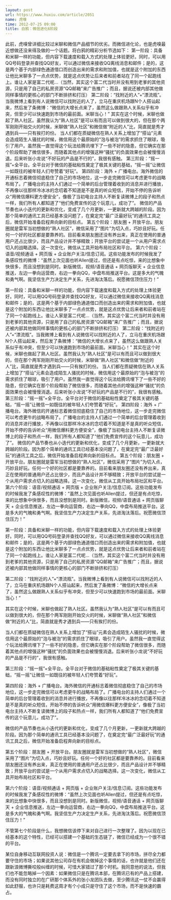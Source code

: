 ```yaml
---
layout: post
url: https://www.huxiu.com/article/2051
name: 虎嗅
time: 2012-07-25 09:00
title: 白鸦：微信进化6阶段
---
```

此前，虎嗅曾详细比较过米聊和微信产品细节的优劣。而微信进化论，也是虎嗅最近想做还没来得及做的一个话题。将白鸦的精彩分析节选如下： 第一阶段：具备和米聊一样的功能，但内容下载速度和载入方式的处理上体验更好。同时，可以用QQ号码登录并查找QQ好友，可以通过微信来接收QQ离线消息和邮件；是的，这是两个基于内部绿色通道借口而创造出来的需求和附加值，也就是这个附加的东西让他比米聊多了一点点优势，就是这点优势让后来者和前者站在了同一个起跑线上。谁让人家是富二代呢…（当然，其实这个富二代当时并没有用到老爹的其他资源，只是用了自己的私房资源“QQ邮箱”来广告推广；而且，据说还被内部其他做同样事情的更核心的部门不断排挤和打压） 第二阶段：“找附近的人”+“漂流瓶”。当我微博上看到有人说微信可以找附近的人了，立马在重庆机场跟N个人搭讪起来，然后发了条微博：“微信的大增长点来了，虽然这么做跟熟人关系似乎有冲突，但至少可以快速跑到市场的最前面。米聊当心！” 其实在这个时候，米聊也做起了熟人社区。虽然我认为“熟人社区”是可以有而且可以做到很大的，但在那个两军刚刚开始交火的时候，米聊做“熟人社区”和微信做“附近的人”比，简直就是秀才遇到兵——只有挨打的份。 当人们都在质疑微信在熟人关系上增加了“搭讪”元素会造成陌生人骚扰的时候，微信用这个最原始的“泡与被泡”的需求抓住了眼球，吸引了用户。虽然我一直觉得这个玩法给腾讯埋下了一些不好的隐患，但它确实在那个阶段帮助了微信很多，而随着其他点的增强这种“骚扰”的负面效果也会被慢慢消退。后来听张小龙说“不好玩的产品是不行的”，我很有感触。 第三阶段：“摇一摇”+全平台。全平台对于微信的基础粘性奠定了极其关键的基础，“摇一摇”让微信一如既往的被年轻人们夸赞着“好玩”。 第四阶段：海外 + 广播电台。海外微信的开通标志着微信彻底稳住了自己的市场地位，这一步走完微信可以考虑更牛的战略布局了。广播电台的主持人们通过一个简单的后台管理着收到的消息并进行播放，不再像以往那样冷冰冰的念叨着不知道是不是真的听众短信，开始不停的告诉听众“用微信爆料更方便安全”，像极了当初电台主持人不断复读微博上的段子和热点一样，我们所有人都知道了“他们免费宣传的这个玩意儿，成功了”。 微信的产品节奏也从小迭代的更新和优化，变成了几个月更新，一更新就大跨越的阶段。因为那个简单的通讯工具已经基本没问题了，在奠定完“最广泛最好玩”的通讯工具之后，微信开始准备启程奔向新的目标点。 第五个阶段：朋友圈 + 开放平台。朋友圈就是雷军当初想做的“熟人社区”，微信采用了“图片”为切入点，巧妙且好玩。任何一个好的社区都是要靠养的。目前看来朋友圈还没有养出来，真正在使用的普通用户还占比很少，而且产品设计并不够精致；开放平台的尝试是一个从用户需求点切入的战略选择。这一次变化，微信从工具开始布局社区和平台。 第六个阶段：语音/视频通话 + 网页版 + 企业账户关注/信息订阅。这些功能发布的时候我发了条感叹性的微博：“虽然上次见面也听Allen提过，但还是有点吃惊，来的比想象中快很多，而且没想到是同时。新版微信，视频/语音通话 + 网页版聊天 + 企业信息推送，左边一拳向运营商，右边一拳向QQ，中盘布局推送平台。这是多大的气魄和勇气啊。我坚信生产力决定生产关系，先进淘汰落后。祝愿微信顶住压力！”

第一阶段：具备和米聊一样的功能，但内容下载速度和载入方式的处理上体验更好。同时，可以用QQ号码登录并查找QQ好友，可以通过微信来接收QQ离线消息和邮件；是的，这是两个基于内部绿色通道借口而创造出来的需求和附加值，也就是这个附加的东西让他比米聊多了一点点优势，就是这点优势让后来者和前者站在了同一个起跑线上。谁让人家是富二代呢…（当然，其实这个富二代当时并没有用到老爹的其他资源，只是用了自己的私房资源“QQ邮箱”来广告推广；而且，据说还被内部其他做同样事情的更核心的部门不断排挤和打压） 第二阶段：“找附近的人”+“漂流瓶”。当我微博上看到有人说微信可以找附近的人了，立马在重庆机场跟N个人搭讪起来，然后发了条微博：“微信的大增长点来了，虽然这么做跟熟人关系似乎有冲突，但至少可以快速跑到市场的最前面。米聊当心！” 其实在这个时候，米聊也做起了熟人社区。虽然我认为“熟人社区”是可以有而且可以做到很大的，但在那个两军刚刚开始交火的时候，米聊做“熟人社区”和微信做“附近的人”比，简直就是秀才遇到兵——只有挨打的份。 当人们都在质疑微信在熟人关系上增加了“搭讪”元素会造成陌生人骚扰的时候，微信用这个最原始的“泡与被泡”的需求抓住了眼球，吸引了用户。虽然我一直觉得这个玩法给腾讯埋下了一些不好的隐患，但它确实在那个阶段帮助了微信很多，而随着其他点的增强这种“骚扰”的负面效果也会被慢慢消退。后来听张小龙说“不好玩的产品是不行的”，我很有感触。 第三阶段：“摇一摇”+全平台。全平台对于微信的基础粘性奠定了极其关键的基础，“摇一摇”让微信一如既往的被年轻人们夸赞着“好玩”。 第四阶段：海外 + 广播电台。海外微信的开通标志着微信彻底稳住了自己的市场地位，这一步走完微信可以考虑更牛的战略布局了。广播电台的主持人们通过一个简单的后台管理着收到的消息并进行播放，不再像以往那样冷冰冰的念叨着不知道是不是真的听众短信，开始不停的告诉听众“用微信爆料更方便安全”，像极了当初电台主持人不断复读微博上的段子和热点一样，我们所有人都知道了“他们免费宣传的这个玩意儿，成功了”。 微信的产品节奏也从小迭代的更新和优化，变成了几个月更新，一更新就大跨越的阶段。因为那个简单的通讯工具已经基本没问题了，在奠定完“最广泛最好玩”的通讯工具之后，微信开始准备启程奔向新的目标点。 第五个阶段：朋友圈 + 开放平台。朋友圈就是雷军当初想做的“熟人社区”，微信采用了“图片”为切入点，巧妙且好玩。任何一个好的社区都是要靠养的。目前看来朋友圈还没有养出来，真正在使用的普通用户还占比很少，而且产品设计并不够精致；开放平台的尝试是一个从用户需求点切入的战略选择。这一次变化，微信从工具开始布局社区和平台。 第六个阶段：语音/视频通话 + 网页版 + 企业账户关注/信息订阅。这些功能发布的时候我发了条感叹性的微博：“虽然上次见面也听Allen提过，但还是有点吃惊，来的比想象中快很多，而且没想到是同时。新版微信，视频/语音通话 + 网页版聊天 + 企业信息推送，左边一拳向运营商，右边一拳向QQ，中盘布局推送平台。这是多大的气魄和勇气啊。我坚信生产力决定生产关系，先进淘汰落后。祝愿微信顶住压力！”

第一阶段：具备和米聊一样的功能，但内容下载速度和载入方式的处理上体验更好。同时，可以用QQ号码登录并查找QQ好友，可以通过微信来接收QQ离线消息和邮件；是的，这是两个基于内部绿色通道借口而创造出来的需求和附加值，也就是这个附加的东西让他比米聊多了一点点优势，就是这点优势让后来者和前者站在了同一个起跑线上。谁让人家是富二代呢…（当然，其实这个富二代当时并没有用到老爹的其他资源，只是用了自己的私房资源“QQ邮箱”来广告推广；而且，据说还被内部其他做同样事情的更核心的部门不断排挤和打压）

第二阶段：“找附近的人”+“漂流瓶”。当我微博上看到有人说微信可以找附近的人了，立马在重庆机场跟N个人搭讪起来，然后发了条微博：“微信的大增长点来了，虽然这么做跟熟人关系似乎有冲突，但至少可以快速跑到市场的最前面。米聊当心！”

其实在这个时候，米聊也做起了熟人社区。虽然我认为“熟人社区”是可以有而且可以做到很大的，但在那个两军刚刚开始交火的时候，米聊做“熟人社区”和微信做“附近的人”比，简直就是秀才遇到兵——只有挨打的份。

当人们都在质疑微信在熟人关系上增加了“搭讪”元素会造成陌生人骚扰的时候，微信用这个最原始的“泡与被泡”的需求抓住了眼球，吸引了用户。虽然我一直觉得这个玩法给腾讯埋下了一些不好的隐患，但它确实在那个阶段帮助了微信很多，而随着其他点的增强这种“骚扰”的负面效果也会被慢慢消退。后来听张小龙说“不好玩的产品是不行的”，我很有感触。

第三阶段：“摇一摇”+全平台。全平台对于微信的基础粘性奠定了极其关键的基础，“摇一摇”让微信一如既往的被年轻人们夸赞着“好玩”。

第四阶段：海外 + 广播电台。海外微信的开通标志着微信彻底稳住了自己的市场地位，这一步走完微信可以考虑更牛的战略布局了。广播电台的主持人们通过一个简单的后台管理着收到的消息并进行播放，不再像以往那样冷冰冰的念叨着不知道是不是真的听众短信，开始不停的告诉听众“用微信爆料更方便安全”，像极了当初电台主持人不断复读微博上的段子和热点一样，我们所有人都知道了“他们免费宣传的这个玩意儿，成功了”。

微信的产品节奏也从小迭代的更新和优化，变成了几个月更新，一更新就大跨越的阶段。因为那个简单的通讯工具已经基本没问题了，在奠定完“最广泛最好玩”的通讯工具之后，微信开始准备启程奔向新的目标点。

第五个阶段：朋友圈 + 开放平台。朋友圈就是雷军当初想做的“熟人社区”，微信采用了“图片”为切入点，巧妙且好玩。任何一个好的社区都是要靠养的。目前看来朋友圈还没有养出来，真正在使用的普通用户还占比很少，而且产品设计并不够精致；开放平台的尝试是一个从用户需求点切入的战略选择。这一次变化，微信从工具开始布局社区和平台。

第六个阶段：语音/视频通话 + 网页版 + 企业账户关注/信息订阅。这些功能发布的时候我发了条感叹性的微博：“虽然上次见面也听Allen提过，但还是有点吃惊，来的比想象中快很多，而且没想到是同时。新版微信，视频/语音通话 + 网页版聊天 + 企业信息推送，左边一拳向运营商，右边一拳向QQ，中盘布局推送平台。这是多大的气魄和勇气啊。我坚信生产力决定生产关系，先进淘汰落后。祝愿微信顶住压力！”

不管第七个阶段是什么，我想微信该停下来对自己进行一次整理了。因为以现在已经基本的这个特性，已经可以搭建一个基础的生态链了，微信已经成为一个很不错的平台。

某位自身移动互联网投资人说：微信是一个腾讯一定要去拿下的市场，拼尽全力都要守住的市场；如果说其他公司存在有机会做掉这个事情的话，也许就是他们还在跟新浪微博撕咬般纠缠的时候，可惜大家错过了那个时机。我同意他的说法，但我们也不能忽略掉一个因素：如果微信只是在腾讯本部，在腾讯已有的产品上搭建，而没有同时独立的在广研那个体系外的张小龙团队去做，至少腾讯这一仗不会赢得如此舒服，也许只是耗费这周才有个小成只是守住了这个市场，而不是快速的霸占。


